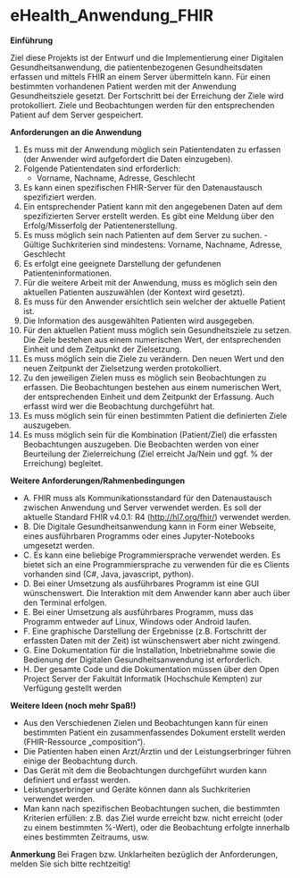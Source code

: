 # eHealth_Anwendung_FHIR

**Einführung**

Ziel diese Projekts ist der Entwurf und die Implementierung einer Digitalen Gesundheitsanwendung, die patientenbezogenen Gesundheitsdaten erfassen und mittels FHIR an einem Server übermitteln kann.
Für einen bestimmten vorhandenen Patient werden mit der Anwendung Gesundheitsziele gesetzt. Der Fortschritt bei der Erreichung der Ziele wird protokolliert. Ziele und Beobachtungen werden für den entsprechenden Patient auf dem Server gespeichert.

**Anforderungen an die Anwendung**


1. Es muss mit der Anwendung möglich sein Patientendaten zu erfassen (der Anwender wird aufgefordert die Daten einzugeben).
2. Folgende Patientendaten sind erforderlich:
    - Vorname, Nachname, Adresse, Geschlecht
3. Es kann einen spezifischen FHIR-Server für den Datenaustausch spezifiziert werden.
4. Ein entsprechender Patient kann mit den angegebenen Daten auf dem spezifizierten Server erstellt werden. Es gibt eine Meldung über den Erfolg/Misserfolg der Patientenerstellung.
5. Es muss möglich sein nach Patienten auf dem Server zu suchen.
    -Gültige Suchkriterien sind mindestens: Vorname, Nachname, Adresse, Geschlecht
6. Es erfolgt eine geeignete Darstellung der gefundenen Patienteninformationen.
7. Für die weitere Arbeit mit der Anwendung, muss es möglich sein den aktuellen Patienten auszuwählen (der Kontext wird gesetzt).
8. Es muss für den Anwender ersichtlich sein welcher der aktuelle Patient ist. 
9. Die Information des ausgewählten Patienten wird ausgegeben.
10. Für den aktuellen Patient muss möglich sein Gesundheitsziele zu setzen. Die Ziele bestehen aus einem numerischen Wert, der entsprechenden Einheit und dem Zeitpunkt der Zielsetzung.
11. Es muss möglich sein die Ziele zu verändern. Den neuen Wert und den neuen Zeitpunkt der Zielsetzung werden protokolliert.
12. Zu den jeweiligen Zielen muss es möglich sein Beobachtungen zu erfassen. Die Beobachtungen bestehen aus einem numerischen Wert, der entsprechenden Einheit und dem Zeitpunkt der Erfassung. Auch erfasst wird wer die Beobachtung durchgeführt hat.
13. Es muss möglich sein für einen bestimmten Patient die definierten Ziele auszugeben.
14. Es muss möglich sein für die Kombination (Patient/Ziel) die erfassten Beobachtungen auszugeben. Die Beobachten werden von einer Beurteilung der Zielerreichung (Ziel erreicht Ja/Nein und ggf. % der Erreichung) begleitet. 

**Weitere Anforderungen/Rahmenbedingungen**

* A. FHIR muss als Kommunikationsstandard für den Datenaustausch zwischen Anwendung und Server verwendet werden. Es soll der aktuelle Standard FHIR v4.0.1: R4 (http://hl7.org/fhir/) verwendet werden. 
* B. Die Digitale Gesundheitsanwendung kann in Form einer Webseite, eines ausführbaren Programms oder eines Jupyter-Notebooks umgesetzt werden.
* C. Es kann eine beliebige Programmiersprache verwendet werden. Es bietet sich an eine Programmiersprache zu verwenden für die es Clients vorhanden sind (C#, Java, javascript, python). 
* D. Bei einer Umsetzung als ausführbares Programm ist eine GUI wünschenswert. Die Interaktion mit dem Anwender kann aber auch über den Terminal erfolgen.
* E. Bei einer Umsetzung als ausführbares Programm, muss das Programm entweder auf Linux, Windows oder Android laufen.
* F. Eine graphische Darstellung der Ergebnisse (z.B. Fortschritt der erfassten Daten mit der Zeit) ist wünschenswert aber nicht zwingend. 
* G. Eine Dokumentation für die Installation, Inbetriebnahme sowie die Bedienung der Digitalen Gesundheitsanwendung ist erforderlich.
* H. Der gesamte Code und die Dokumentation müssen über den Open Project Server der Fakultät Informatik (Hochschule Kempten) zur Verfügung gestellt werden 

**Weitere Ideen (noch mehr Spaß!)**

- Aus den Verschiedenen Zielen und Beobachtungen kann für einen bestimmten Patient ein zusammenfassendes Dokument erstellt werden (FHIR-Ressource „composition“).
- Die Patienten haben einen Arzt/Ärztin und der Leistungserbringer führen einige der Beobachtung durch.
- Das Gerät mit dem die Beobachtungen durchgeführt wurden kann definiert und erfasst werden.
- Leistungserbringer und Geräte können dann als Suchkriterien verwendet werden.
- Man kann nach spezifischen Beobachtungen suchen, die bestimmten Kriterien erfüllen: z.B. das Ziel wurde erreicht bzw. nicht erreicht (oder zu einem bestimmten %-Wert), oder die Beobachtung erfolgte innerhalb eines bestimmten Zeitraums, usw.

**Anmerkung**
Bei Fragen bzw. Unklarheiten bezüglich der Anforderungen, melden Sie sich bitte rechtzeitig!
